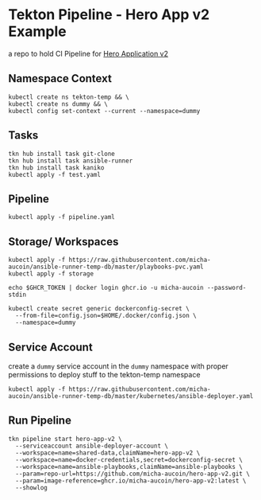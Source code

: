 # Tekton Pipeline - Hero App v2 Example

a repo to hold CI Pipeline for [Hero Application v2](https://github.com/micha-aucoin/hero-app-v2)

## Namespace Context

```shell
kubectl create ns tekton-temp && \
kubectl create ns dummy && \
kubectl config set-context --current --namespace=dummy
```

## Tasks

```shell
tkn hub install task git-clone
tkn hub install task ansible-runner
tkn hub install task kaniko
kubectl apply -f test.yaml
```

## Pipeline

```shell
kubectl apply -f pipeline.yaml
```

## Storage/ Workspaces

```shell
kubectl apply -f https://raw.githubusercontent.com/micha-aucoin/ansible-runner-temp-db/master/playbooks-pvc.yaml
kubectl apply -f storage
```
```shell
echo $GHCR_TOKEN | docker login ghcr.io -u micha-aucoin --password-stdin

kubectl create secret generic dockerconfig-secret \
  --from-file=config.json=$HOME/.docker/config.json \
  --namespace=dummy
```

## Service Account

create a `dummy` service account in the `dummy` namespace with proper permissions to deploy stuff to the tekton-temp namespace

```shell
kubectl apply -f https://raw.githubusercontent.com/micha-aucoin/ansible-runner-temp-db/master/kubernetes/ansible-deployer.yaml
```

## Run Pipeline

```shell
tkn pipeline start hero-app-v2 \
  --serviceaccount ansible-deployer-account \
  --workspace=name=shared-data,claimName=hero-app-v2 \
  --workspace=name=docker-credentials,secret=dockerconfig-secret \
  --workspace=name=ansible-playbooks,claimName=ansible-playbooks \
  --param=repo-url=https://github.com/micha-aucoin/hero-app-v2.git \
  --param=image-reference=ghcr.io/micha-aucoin/hero-app-v2:latest \
  --showlog
```

